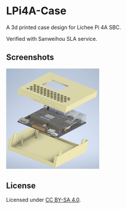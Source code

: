 # LPi4A-Case

A 3d printed case design for Lichee Pi 4A SBC.

Verified with Sanweihou SLA service.

## Screenshots

<img src="./Img/CAD.jpeg" width="50%">

## License

Licensed under [CC BY-SA 4.0](https://creativecommons.org/licenses/by-sa/4.0/).
